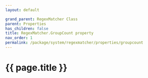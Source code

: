 ```yaml
---
layout: default

grand_parent: RegexMatcher Class
parent: Properties
has_children: false
title: RegexMatcher.GroupCount property
nav_order: 1
permalink: /package/system/regexmatcher/properties/groupcount
---
```

# {{ page.title }}
